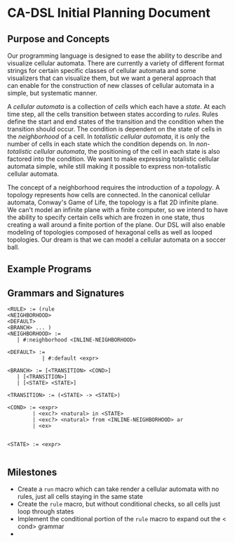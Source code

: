 # CA-DSL Initial Planning Document

## Purpose and Concepts
Our programming language is designed to ease the ability to describe and visualize cellular automata. There are currently a variety of different format strings for certain specific classes of cellular automata and some visualizers that can visualize them, but we want a general approach that can enable for the construction of new classes of cellular automata in a simple, but systematic manner.

A *cellular automata* is a collection of *cells* which each have a *state*. At each time step, all the cells transition between states according to *rules*. Rules define the start and end states of the transition and the condition when the transition should occur. The condition is dependent on the state of cells in the *neighborhood* of a cell. In *totalistic cellular automata*, it is only the number of cells in each state which the condition depends on. In *non-totalistic cellular automata*, the positioning of the cell in each state is also factored into the condition. We want to make expressing totalistic cellular automata simple, while still making it possible to express non-totalistic cellular automata.

The concept of a neighborhood requires the introduction of a *topology*. A topology represents how cells are connected. In the canonical cellular automata, Conway's Game of Life, the topology is a flat 2D infinite plane. We can't model an infinite plane with a finite computer, so we intend to have the ability to specify certain cells which are frozen in one state, thus creating a wall around a finite portion of the plane. Our DSL will also enable modeling of topologies composed of hexagonal cells as well as looped topologies. Our dream is that we can model a cellular automata on a soccer ball.  

## Example Programs


## Grammars and Signatures


```
<RULE> := (rule 
<NEIGHBORHOOD> 
<DEFAULT>
<BRANCH> ... )
<NEIGHBORHOOD> := 
   | #:neighborhood <INLINE-NEIGHBORHOOD>
			
<DEFAULT> := 
           | #:default <expr>

<BRANCH> := [<TRANSITION> <COND>]
   | [<TRANSITION>]
   | [<STATE> <STATE>]

<TRANSITION> := (<STATE> -> <STATE>)

<COND> := <expr>
        | <exc?> <natural> in <STATE>
        | <exc?> <natural> from <INLINE-NEIGHBORHOOD> ar
        | <ex>


<STATE> := <expr>


```



## Milestones

- Create a `run` macro which can take render a cellular automata with no rules, just all cells staying in the same state
- Create the `rule` macro, but without conditional checks, so all cells just loop through states
- Implement the conditional portion of the `rule` macro to expand out the < cond> grammar
- 
